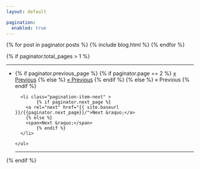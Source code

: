 ```yaml
---
layout: default

pagination:
  enabled: true
---
```


{% for post in paginator.posts %}
  {% include blog.html %}
{% endfor %}

{% if paginator.total_pages > 1 %}
<nav class="pagination" role="navigation">
  <hr/>
    <ul>
      <li class="pagination-item-prev" >
            {% if paginator.previous_page %}
        {% if paginator.page == 2 %}
              <a rel="prev" href="{{ site.baseurl }}/">&laquo; Previous</a>
          {% else %}
          <a rel="prev" href="{{ site.baseurl }}/page/{{paginator.previous_page}}/">&laquo; Previous</a>
          {% endif %}
        {% else %}
        <span>&laquo; Previous</span>
            {% endif %}
      </li>
  
  
      <li class="pagination-item-next" >
            {% if paginator.next_page %}
        <a rel="next" href="{{ site.baseurl }}/{{paginator.next_page}}/">Next &raquo;</a>
        {% else %}
        <span>Next &raquo;</span>
            {% endif %}
      </li>
  
    </ul>
  <hr/>
</nav>
{% endif %}